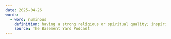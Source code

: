 ```yaml
---
date: 2025-04-26
words:
  - word: numinous
    definition: having a strong religious or spiritual quality; inspiring awe
    source: The Basement Yard Podcast 
---
```

